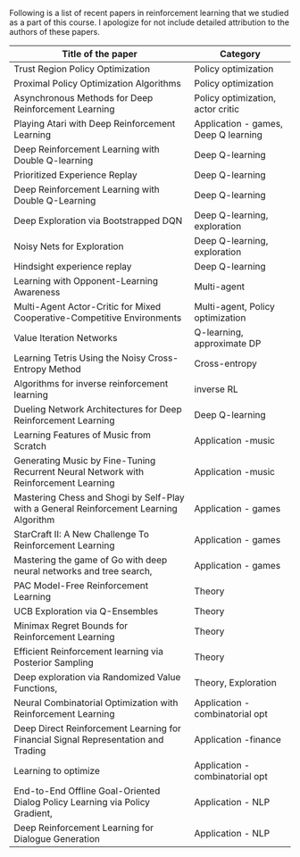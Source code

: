 Following is a list of recent papers in reinforcement learning that we studied as a part of this course. I apologize for not include detailed attribution to the authors of these papers.

| Title of the paper                                           | Category                               |
| ------------------------------------------------------------ | -------------------------------------- |
| Trust  Region Policy Optimization                            | Policy  optimization                   |
| Proximal  Policy Optimization Algorithms                     | Policy  optimization                   |
| Asynchronous  Methods for Deep Reinforcement Learning        | Policy  optimization, actor critic     |
| Playing  Atari with Deep Reinforcement Learning              | Application  - games,  Deep Q learning |
| Deep  Reinforcement Learning with Double Q-learning          | Deep Q-learning                        |
| Prioritized  Experience Replay                               | Deep Q-learning                        |
| Deep  Reinforcement Learning with Double Q-Learning          | Deep Q-learning                        |
| Deep  Exploration via Bootstrapped DQN                       | Deep Q-learning, exploration           |
| Noisy Nets for Exploration                                   | Deep Q-learning, exploration           |
| Hindsight  experience replay                                 | Deep Q-learning                        |
| Learning  with Opponent-Learning Awareness                   | Multi-agent                            |
| Multi-Agent  Actor-Critic for Mixed Cooperative-Competitive Environments | Multi-agent,  Policy optimization      |
| Value  Iteration Networks                                    | Q-learning,  approximate DP            |
| Learning  Tetris Using the Noisy Cross-Entropy Method        | Cross-entropy                          |
| Algorithms  for inverse reinforcement learning               | inverse  RL                            |
| Dueling  Network Architectures for Deep Reinforcement Learning | Deep Q-learning                        |
| Learning  Features of Music from Scratch                     | Application  -music                    |
| Generating  Music by Fine-Tuning Recurrent Neural Network with Reinforcement Learning | Application  -music                    |
| Mastering  Chess and Shogi by Self-Play with a General Reinforcement Learning Algorithm | Application  - games                   |
| StarCraft  II: A New Challenge To Reinforcement Learning     | Application  - games                   |
| Mastering  the game of Go with deep neural networks and tree search, | Application  - games                   |
| PAC  Model-Free Reinforcement Learning                       | Theory                                 |
| UCB  Exploration via Q-Ensembles                             | Theory                                 |
| Minimax Regret Bounds for Reinforcement Learning             | Theory                                 |
| Efficient Reinforcement learning  via Posterior Sampling     | Theory                                 |
| Deep  exploration via Randomized Value Functions,            | Theory, Exploration                    |
| Neural  Combinatorial Optimization with Reinforcement Learning | Application  - combinatorial opt       |
| Deep  Direct Reinforcement Learning for Financial Signal Representation and Trading | Application  -finance                  |
| Learning  to optimize                                        | Application  - combinatorial opt       |
| End-to-End  Offline Goal-Oriented Dialog Policy Learning via Policy Gradient, | Application  - NLP                     |
| Deep  Reinforcement Learning for Dialogue Generation         | Application  - NLP                     |